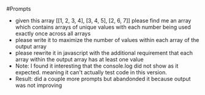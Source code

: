 #Prompts
* given this array  [[1, 2, 3, 4], [3, 4, 5], [2, 6, 7]] please find me an array which contains arrays of unique values with each number being used exactly once across all arrays
* please write it to maximize the number of values within each array of the output array
* please rewrite it in javascript with the additional requirement that each array within the output array has at least one value
* Note: I found it interesting that the console.log did not show as it expected. meaning it can't actually test code in this version.
* Result: did a couple more prompts but abandonded it because output was not improving